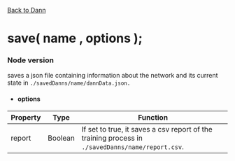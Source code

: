 [Back to Dann](https://github.com/matiasvlevi/Dann/wiki/Dann-Object)

# save( name , options );


 ### Node version
saves a json file containing information about the network and its current state in `./savedDanns/name/dannData.json.`
- #### options
| Property 	| Type 	| Function 	|
|-	|-	|-	|
| report 	| Boolean 	| If set to true,  it saves a csv report of the training process in `./savedDanns/name/report.csv`. 	|

<br/><br/><br/><br/>
